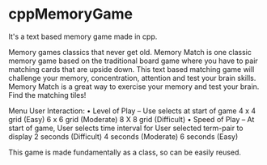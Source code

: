 # cppMemoryGame
It's a text based memory game made in cpp.

Memory games classics that never get old. Memory Match is one classic memory game based on the traditional board game where you have to pair matching cards that are upside down. This text based matching game will challenge your memory, concentration, attention and test your brain skills. Memory Match is a great way to exercise your memory and test your brain. Find the matching tiles!

Menu User Interaction:
  •	Level of Play – Use selects at start of game
    4 x 4 grid (Easy)
    6 x 6 grid (Moderate)
    8 X 8 grid (Difficult)
  •	Speed  of Play – At start of game, User selects time interval for User selected term-pair to display
    2 seconds  (Difficult)
    4 seconds (Moderate)
    6 seconds (Easy)
    
This game is made fundamentally as a class, so can be easily reused.
